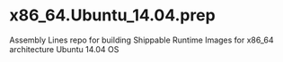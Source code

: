 # x86_64.Ubuntu_14.04.prep
Assembly Lines repo for building Shippable Runtime Images for x86_64 architecture
Ubuntu 14.04 OS
